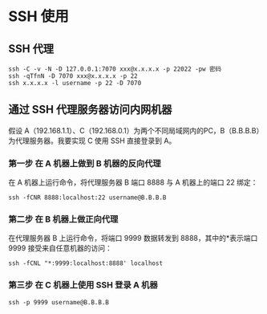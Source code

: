 # SSH 使用

## SSH 代理

```shell
ssh -C -v -N -D 127.0.0.1:7070 xxx@x.x.x.x -p 22022 -pw 密码
ssh -qTfnN -D 7070 xxx@x.x.x.x -p 22
ssh x.x.x.x -l username -p 22 -D 7070
```

## 通过 SSH 代理服务器访问内网机器

假设 A（192.168.1.1）、C（192.168.0.1）为两个不同局域网内的PC，B（B.B.B.B）为代理服务器。我要实现 C 使用 SSH 直接登录到 A。

### 第一步 在 A 机器上做到 B 机器的反向代理

在 A 机器上运行命令，将代理服务器 B 端口 8888 与 A 机器上的端口 22 绑定：

```shell
ssh -fCNR 8888:localhost:22 username@B.B.B.B
```

### 第二步 在 B 机器上做正向代理

在代理服务器 B 上运行命令，将端口 9999 数据转发到 8888，其中的*表示端口 9999 接受来自任意机器的访问：

```shell
ssh -fCNL "*:9999:localhost:8888' localhost
```

### 第三步 在 C 机器上使用 SSH 登录 A 机器

```shell
ssh -p 9999 username@B.B.B.B
```